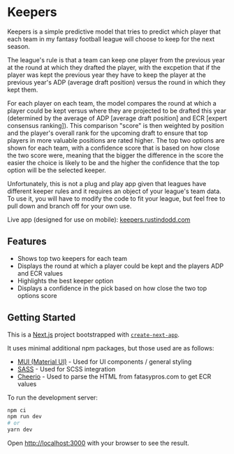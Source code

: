 # Keepers

Keepers is a simple predictive model that tries to predict which player that each team in my fantasy football league will choose to keep for the next season.

The league's rule is that a team can keep one player from the previous year at the round at which they drafted the player, with the excpetion that if the player was kept the previous year they have to keep the player at the previous year's ADP (average draft position) versus the round in which they kept them.  

For each player on each team, the model compares the round at which a player could be kept versus where they are projected to be drafted this year (determined by the average of ADP [average draft position] and ECR [expert consensus ranking]).  This comparison "score" is then weighted by position and the player's overall rank for the upcoming draft to ensure that top players in more valuable positions are rated higher.  The top two options are shown for each team, with a confidence score that is based on how close the two score were, meaning that the bigger the difference in the score the easier the choice is likely to be and the higher the confidence that the top option will be the selected keeper.

Unfortunately, this is not a plug and play app given that leagues have different keeper rules and it requires an object of your league's team data.  To use it, you will have to modify the code to fit your league, but feel free to pull down and branch off for your own use.

Live app (designed for use on mobile): [keepers.rustindodd.com](https://keepers.rustindodd.com)

## Features
- Shows top two keepers for each team
- Displays the round at which a player could be kept and the players ADP and ECR values
- Highlights the best keeper option
- Displays a confidence in the pick based on how close the two top options score

## Getting Started

This is a [Next.js](https://nextjs.org/) project bootstrapped with [`create-next-app`](https://github.com/vercel/next.js/tree/canary/packages/create-next-app).

It uses minimal additional npm packages, but those used are as follows:
- [MUI (Material UI)](https://mui.com/material-ui/getting-started/) - Used for UI components / general styling
- [SASS](https://www.npmjs.com/package/sass) - Used for SCSS integration
- [Cheerio](https://www.npmjs.com/package/cheerio) - Used to parse the HTML from fatasypros.com to get ECR values

To run the development server:

```bash
npm ci
npm run dev
# or
yarn dev
```

Open [http://localhost:3000](http://localhost:3000) with your browser to see the result.